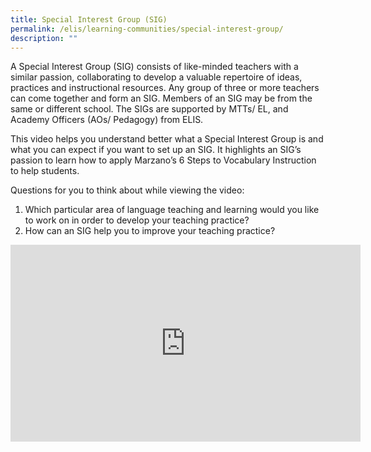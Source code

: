 ```yaml
---
title: Special Interest Group (SIG)
permalink: /elis/learning-communities/special-interest-group/
description: ""
---
```

A Special Interest Group (SIG) consists of like-minded teachers with a similar passion, collaborating to develop a valuable repertoire of ideas, practices and instructional resources. Any group of three or more teachers can come together and form an SIG. Members of an SIG may be from the same or different school. The SIGs are supported by MTTs/ EL, and Academy Officers (AOs/ Pedagogy) from ELIS.

This video helps you understand better what a Special Interest Group is and what you can expect if you want to set up an SIG. It highlights an SIG’s passion to learn how to apply Marzano’s 6 Steps to Vocabulary Instruction to help students.

Questions for you to think about while viewing the video:

1.  Which particular area of language teaching and learning would you like to work on in order to develop your teaching practice?
2.  How can an SIG help you to improve your teaching practice?

<iframe width="560" height="315" src="https://www.youtube.com/embed/u20OqrCincQ" title="YouTube video player" frameborder="0" allow="accelerometer; autoplay; clipboard-write; encrypted-media; gyroscope; picture-in-picture" allowfullscreen></iframe>
